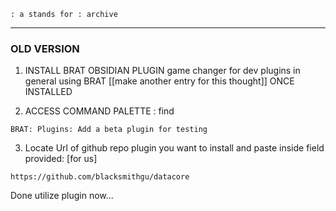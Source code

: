 
	: a stands for : archive 

-----
### OLD VERSION

1. INSTALL BRAT OBSIDIAN PLUGIN
		game changer for dev plugins in general using BRAT [[make another entry for this thought]]
	ONCE INSTALLED

2. ACCESS COMMAND PALETTE :
	 find 
```
BRAT: Plugins: Add a beta plugin for testing
```

3. Locate Url of github repo plugin you want to install and paste inside field provided: [for us]

```
https://github.com/blacksmithgu/datacore
```



Done utilize plugin now...

